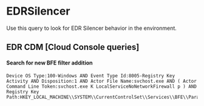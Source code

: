 # EDRSilencer

Use this query to look for EDR Silencer behavior in the environment.

## EDR CDM [Cloud Console queries]

#### Search for new BFE filter addition 

```
Device OS Type:100-Windows AND Event Type Id:8005-Registry Key Activity AND Disposition:1 AND Actor File Name:svchost.exe AND ( Actor Command Line Token:svchost.exe K LocalServiceNoNetworkFirewall p ) AND Registry Key Path:HKEY_LOCAL_MACHINE\\SYSTEM\\CurrentControlSet\\Services\\BFE\\Parameters\\Policy\\Persistent\\Filter\\

```
